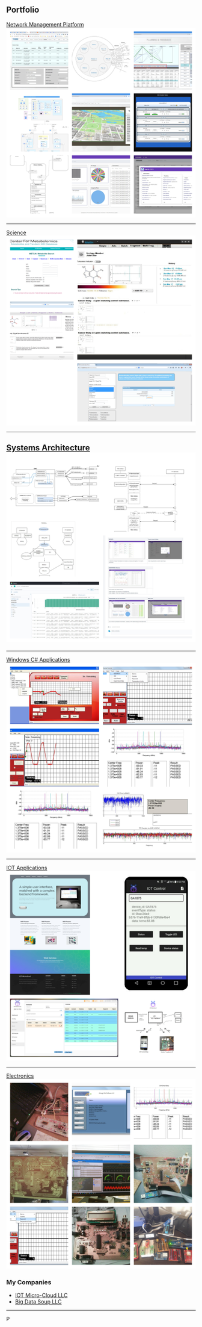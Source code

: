 ## Portfolio

[Network Management Platform](/network)
<img src="images/network.jpg?raw=true"/>

---
[Science](/science)
<img src="images/science.jpg?raw=true"/>

---
[Systems Architecture](/architecture)
<img src="images/architecture.jpg?raw=true"/>
---

---
[Windows C# Applications](/windows)
<img src="images/windows.jpg?raw=true"/>

---
[IOT Applications](/iotmicrocloud)
<img src="images/iotmicrocloud.jpg?raw=true"/>
 
---
[Electronics](/electronics)
<img src="images/electronics.jpg?raw=true"/>



### My Companies

- [IOT Micro-Cloud LLC](http://iotmicrocloud.com/)
- [Big Data Soup LLC](http://bigdatasoup.com/)
---
 
P